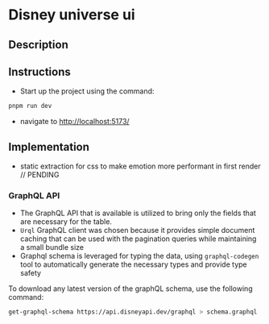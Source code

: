 # Disney universe ui

## Description

## Instructions

- Start up the project using the command:
```bash
pnpm run dev
```
- navigate to [http://localhost:5173/]()

## Implementation

- static extraction for css to make emotion more performant in first render // PENDING

### GraphQL API

- The GraphQL API that is available is utilized to bring only the fields that are necessary for the table.
- `Urql` GraphQL client was chosen because it provides simple document caching that can be used with the pagination
  queries while maintaining a small bundle size 
- Graphql schema is leveraged for typing the data, using `graphql-codegen` tool to automatically generate the necessary types
  and provide type safety

To download any latest version of the graphQL schema, use the following command:
```bash
get-graphql-schema https://api.disneyapi.dev/graphql > schema.graphql
```
